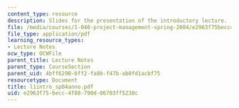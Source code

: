 ```yaml
---
content_type: resource
description: Slides for the presentation of the introductory lecture.
file: /media/courses/1-040-project-management-spring-2004/e2963f75becc4f88790d06703ff5230c_l1intro_sp04anno.pdf
file_type: application/pdf
learning_resource_types:
- Lecture Notes
ocw_type: OCWFile
parent_title: Lecture Notes
parent_type: CourseSection
parent_uid: 4bff6290-6ff2-fa8b-f47b-ab0fd1acbf75
resourcetype: Document
title: l1intro_sp04anno.pdf
uid: e2963f75-becc-4f88-790d-06703ff5230c
---
```

